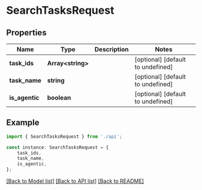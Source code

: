 # SearchTasksRequest


## Properties

Name | Type | Description | Notes
------------ | ------------- | ------------- | -------------
**task_ids** | **Array&lt;string&gt;** |  | [optional] [default to undefined]
**task_name** | **string** |  | [optional] [default to undefined]
**is_agentic** | **boolean** |  | [optional] [default to undefined]

## Example

```typescript
import { SearchTasksRequest } from './api';

const instance: SearchTasksRequest = {
    task_ids,
    task_name,
    is_agentic,
};
```

[[Back to Model list]](../README.md#documentation-for-models) [[Back to API list]](../README.md#documentation-for-api-endpoints) [[Back to README]](../README.md)
